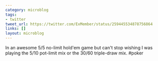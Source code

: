```yaml
---
category: microblog
tags:
- twitter
tweet_url: https://twitter.com/ExMember/status/259445534878756864
links: []
layout: microblog
---
```

In an awesome 5/5 no-limit hold'em game but can't stop wishing I was playing the 5/10 pot-limit mix or the 30/60 triple-draw mix. #poker
